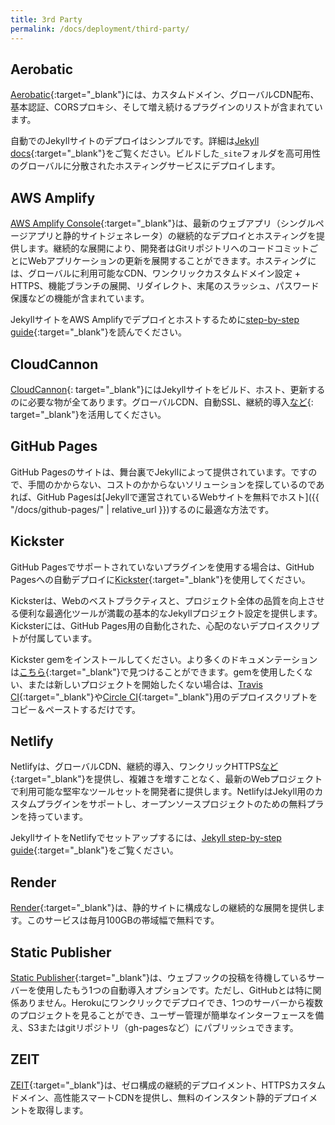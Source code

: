 ```yaml
---
title: 3rd Party
permalink: /docs/deployment/third-party/
---
```


## Aerobatic

[Aerobatic](https://www.aerobatic.com){:target="_blank"}には、カスタムドメイン、グローバルCDN配布、基本認証、CORSプロキシ、そして増え続けるプラグインのリストが含まれています。

<!-- [Aerobatic](https://www.aerobatic.com) has custom domains, global CDN distribution, basic auth, CORS proxying, and a growing list of plugins all included. -->

自動でのJekyllサイトのデプロイはシンプルです。詳細は[Jekyll docs](https://www.aerobatic.com/docs/static-site-generators/#jekyll){:target="_blank"}をご覧ください。ビルドした`_site`フォルダを高可用性のグローバルに分散されたホスティングサービスにデプロイします。

<!-- Automating the deployment of a Jekyll site is simple. See their [Jekyll docs](https://www.aerobatic.com/docs/static-site-generators/#jekyll) for more details. Your built `_site` folder is deployed to their highly-available, globally distributed hosting service. -->

## AWS Amplify

[AWS Amplify Console](https://console.amplify.aws){:target="_blank"}は、最新のウェブアプリ（シングルページアプリと静的サイトジェネレータ）の継続的なデプロイとホスティングを提供します。継続的な展開により、開発者はGitリポジトリへのコードコミットごとにWebアプリケーションの更新を展開することができます。ホスティングには、グローバルに利用可能なCDN、ワンクリックカスタムドメイン設定 + HTTPS、機能ブランチの展開、リダイレクト、末尾のスラッシュ、パスワード保護などの機能が含まれています。

<!-- The [AWS Amplify Console](https://console.amplify.aws) provides continuous deployment and hosting for modern web apps (single page apps and static site generators). Continuous deployment allows developers to deploy updates to their web app on every code commit to their Git repository. Hosting includes features such as globally available CDNs, 1-click custom domain setup + HTTPS, feature branch deployments, redirects, trailing slashes, and password protection. -->

JekyllサイトをAWS Amplifyでデプロイとホストするために[step-by-step guide](https://medium.com/@jameshamann/deploy-your-jekyll-site-using-aws-amplify-with-only-a-few-clicks-8f3dd8f26112){:target="_blank"}を読んでください。

<!-- Read this [step-by-step guide](https://medium.com/@jameshamann/deploy-your-jekyll-site-using-aws-amplify-with-only-a-few-clicks-8f3dd8f26112) to deploy and host your Jekyll site on AWS Amplify. -->

## CloudCannon

[CloudCannon](https://cloudcannon.com){: target="_blank"}にはJekyllサイトをビルド、ホスト、更新するのに必要な物が全てあります。グローバルCDN、自動SSL、継続的導入[など](https://cloudcannon.com/features/){: target="_blank"}を活用してください。

<!-- [CloudCannon](https://cloudcannon.com) has everything you need to build, host
and update Jekyll websites. Take advantage of our global CDN, automated SSL,
continuous deployment and [more](https://cloudcannon.com/features/). -->

## GitHub Pages

GitHub Pagesのサイトは、舞台裏でJekyllによって提供されています。ですので、手間のかからない、コストのかからないソリューションを探しているのであれば、GitHub Pagesは[Jekyllで運営されているWebサイトを無料でホスト]({{ "/docs/github-pages/" | relative_url }})するのに最適な方法です。

<!-- Sites on GitHub Pages are powered by Jekyll behind the scenes, so if you’re looking for a zero-hassle, zero-cost solution, GitHub Pages are a great way to [host your Jekyll-powered website for free](/docs/github-pages/). -->

## Kickster

GitHub Pagesでサポートされていないプラグインを使用する場合は、GitHub Pagesへの自動デプロイに[Kickster](http://kickster.nielsenramon.com/){:target="_blank"}を使用してください。

<!-- Use [Kickster](http://kickster.nielsenramon.com/) for automated deploys to GitHub Pages when using unsupported plugins on GitHub Pages. -->

Kicksterは、Webのベストプラクティスと、プロジェクト全体の品質を向上させる便利な最適化ツールが満載の基本的なJekyllプロジェクト設定を提供します。Kicksterには、GitHub Pages用の自動化された、心配のないデプロイスクリプトが付属しています。

<!-- Kickster provides a basic Jekyll project setup packed with web best practises and useful optimization tools increasing your overall project quality. Kickster ships with automated and worry-free deployment scripts for GitHub Pages. -->

Kickster gemをインストールしてください。より多くのドキュメンテーションは[こちら](https://github.com/nielsenramon/kickster#kickster){:target="_blank"}で見つけることができます。gemを使用したくない、または新しいプロジェクトを開始したくない場合は、[Travis CI](https://github.com/nielsenramon/kickster/tree/master/snippets/travis){:target="_blank"}や[Circle CI](https://github.com/nielsenramon/kickster#automated-deployment-with-circle-ci){:target="_blank"}用のデプロイスクリプトをコピー＆ペーストするだけです。

<!-- Install the Kickster gem and you are good to go. More documentation can here found [here](https://github.com/nielsenramon/kickster#kickster). If you do not want to use the gem or start a new project you can just copy paste the deployment scripts for [Travis CI](https://github.com/nielsenramon/kickster/tree/master/snippets/travis) or [Circle CI](https://github.com/nielsenramon/kickster#automated-deployment-with-circle-ci). -->

## Netlify

Netlifyは、グローバルCDN、継続的導入、ワンクリックHTTPS[など](https://www.netlify.com/features/){:target="_blank"}を提供し、複雑さを増すことなく、最新のWebプロジェクトで利用可能な堅牢なツールセットを開発者に提供します。NetlifyはJekyll用のカスタムプラグインをサポートし、オープンソースプロジェクトのための無料プランを持っています。

<!-- Netlify provides Global CDN, Continuous Deployment, one click HTTPS and [much more](https://www.netlify.com/features/), providing developers a robust toolset for modern web projects, without added complexity. Netlify supports custom plugins for Jekyll and has a free plan for open source projects. -->

JekyllサイトをNetlifyでセットアップするには、[Jekyll step-by-step guide](https://www.netlify.com/blog/2020/04/02/a-step-by-step-guide-jekyll-4.0-on-netlify/){:target="_blank"}をご覧ください。

<!-- Read this [Jekyll step-by-step guide](https://www.netlify.com/blog/2020/04/02/a-step-by-step-guide-jekyll-4.0-on-netlify/) to setup your Jekyll site on Netlify. -->

## Render

[Render](https://render.com){:target="_blank"}は、静的サイトに構成なしの継続的な展開を提供します。このサービスは毎月100GBの帯域幅で無料です。

<!-- [Render](https://render.com) provides zero config continuous deployment for static sites. The service is free under 100GB monthly bandwith. -->

## Static Publisher

[Static Publisher](https://github.com/static-publisher/static-publisher){:target="_blank"}は、ウェブフックの投稿を待機しているサーバーを使用したもう1つの自動導入オプションです。ただし、GitHubとは特に関係ありません。Herokuにワンクリックでデプロイでき、1つのサーバーから複数のプロジェクトを見ることができ、ユーザー管理が簡単なインターフェースを備え、S3またはgitリポジトリ（gh-pagesなど）にパブリッシュできます。

<!-- [Static Publisher](https://github.com/static-publisher/static-publisher) is another automated deployment option with a server listening for webhook posts, though it's not tied to GitHub specifically. It has a one-click deploy to Heroku, it can watch multiple projects from one server, it has an easy to user admin interface and can publish to either S3 or to a git repository (e.g. gh-pages). -->

## ZEIT

[ZEIT](https://zeit.co/){:target="_blank"}は、ゼロ構成の継続的デプロイメント、HTTPSカスタムドメイン、高性能スマートCDNを提供し、無料のインスタント静的デプロイメントを取得します。

<!-- [ZEIT](https://zeit.co/) provides zero config continuous deployment, HTTPS Custom domains, high performance smart CDN, you get instant static deploy for free. -->
